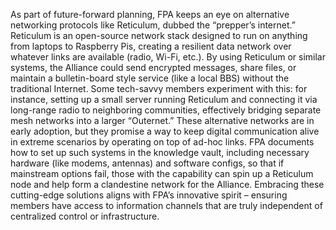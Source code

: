 As part of future-forward planning, FPA keeps an eye on alternative networking protocols like Reticulum, dubbed the “prepper’s internet.” Reticulum is an open-source network stack designed to run on anything from laptops to Raspberry Pis, creating a resilient data network over whatever links are available (radio, Wi-Fi, etc.). By using Reticulum or similar systems, the Alliance could send encrypted messages, share files, or maintain a bulletin-board style service (like a local BBS) without the traditional Internet. Some tech-savvy members experiment with this: for instance, setting up a small server running Reticulum and connecting it via long-range radio to neighboring communities, effectively bridging separate mesh networks into a larger “Outernet.” These alternative networks are in early adoption, but they promise a way to keep digital communication alive in extreme scenarios by operating on top of ad-hoc links. FPA documents how to set up such systems in the knowledge vault, including necessary hardware (like modems, antennas) and software configs, so that if mainstream options fail, those with the capability can spin up a Reticulum node and help form a clandestine network for the Alliance. Embracing these cutting-edge solutions aligns with FPA’s innovative spirit – ensuring members have access to information channels that are truly independent of centralized control or infrastructure.